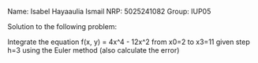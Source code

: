 Name: Isabel Hayaaulia Ismail
NRP: 5025241082
Group: IUP05

Solution to the following problem:

Integrate the equation f(x, y) = 4x^4 - 12x^2 from x0=2 to x3=11 given step h=3 using the Euler method
(also calculate the error)
